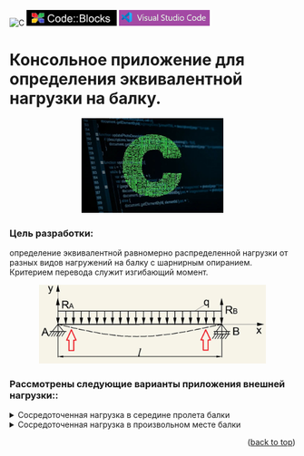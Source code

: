 ![C](https://img.shields.io/badge/c-%2300599C.svg?style=for-the-badge&logo=c&logoColor=white)
<img src="images/code_blocks.png" alt="drawing" width="159">
<img src="images/VSC.png" alt="drawing" width="159.5">

<a name="readme-top"></a>
# Консольное приложение для определения эквивалентной нагрузки на балку.
<p align="center">
<img src="images/C.png" alt="drawing" width="250"/>
</p>

### Цель разработки: 
определение эквивалентной равномерно распределенной нагрузки от разных видов нагружений на балку с шарнирным опиранием. Критерием перевода 
служит изгибающий момент.
<p align="center">
<img src="images/beam.png" alt="drawing" width="400"/>
</p>

### Рассмотрены следующие варианты приложения внешней нагрузки:: 
<!-- TABLE OF CONTENTS -->
<details>
  <summary>Сосредоточенная нагрузка в середине пролета балки</summary>
  <ol align="center">
    <img src="images/local_midl.png" alt="drawing" width="150"/>
  </ol>
</details>

<!-- TABLE OF CONTENTS -->
<details>
  <summary>Сосредоточенная нагрузка в произвольном месте балки</summary>
  <ol align="center">
    <img src="images/local_left.png" alt="drawing" width="150"/>
  </ol>
</details>




<p align="right">(<a href="#readme-top">back to top</a>)</p>
